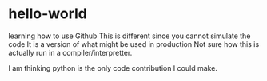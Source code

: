 # hello-world
learning how to use Github
This is different since you cannot simulate the code
It is a version of what might be used in production
Not sure how this is actually run in a compiler/interpretter.

I am thinking python is the only code contribution I could make.
